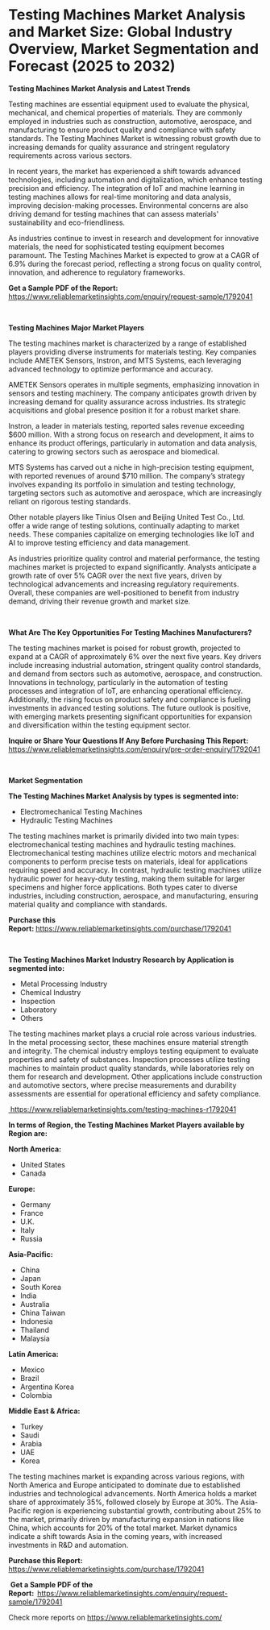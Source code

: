 <p><h1>Testing Machines Market Analysis and Market Size: Global Industry Overview, Market Segmentation and Forecast (2025 to 2032)</h1></p><p><strong>Testing Machines Market Analysis and Latest Trends</strong></p>
<p><p>Testing machines are essential equipment used to evaluate the physical, mechanical, and chemical properties of materials. They are commonly employed in industries such as construction, automotive, aerospace, and manufacturing to ensure product quality and compliance with safety standards. The Testing Machines Market is witnessing robust growth due to increasing demands for quality assurance and stringent regulatory requirements across various sectors.</p><p>In recent years, the market has experienced a shift towards advanced technologies, including automation and digitalization, which enhance testing precision and efficiency. The integration of IoT and machine learning in testing machines allows for real-time monitoring and data analysis, improving decision-making processes. Environmental concerns are also driving demand for testing machines that can assess materials' sustainability and eco-friendliness.</p><p>As industries continue to invest in research and development for innovative materials, the need for sophisticated testing equipment becomes paramount. The Testing Machines Market is expected to grow at a CAGR of 6.9% during the forecast period, reflecting a strong focus on quality control, innovation, and adherence to regulatory frameworks.</p></p>
<p><strong>Get a Sample PDF of the Report:&nbsp;</strong> <a href="https://www.reliablemarketinsights.com/enquiry/request-sample/1792041?utm_campaign=2100&utm_medium=2&utm_source=Github&utm_content=ia&utm_term=20022025&utm_id=testing-machines">https://www.reliablemarketinsights.com/enquiry/request-sample/1792041</a></p>
<p>&nbsp;</p>
<p><strong>Testing Machines Major Market Players</strong></p>
<p><p>The testing machines market is characterized by a range of established players providing diverse instruments for materials testing. Key companies include AMETEK Sensors, Instron, and MTS Systems, each leveraging advanced technology to optimize performance and accuracy.</p><p>AMETEK Sensors operates in multiple segments, emphasizing innovation in sensors and testing machinery. The company anticipates growth driven by increasing demand for quality assurance across industries. Its strategic acquisitions and global presence position it for a robust market share.</p><p>Instron, a leader in materials testing, reported sales revenue exceeding $600 million. With a strong focus on research and development, it aims to enhance its product offerings, particularly in automation and data analysis, catering to growing sectors such as aerospace and biomedical.</p><p>MTS Systems has carved out a niche in high-precision testing equipment, with reported revenues of around $710 million. The company’s strategy involves expanding its portfolio in simulation and testing technology, targeting sectors such as automotive and aerospace, which are increasingly reliant on rigorous testing standards.</p><p>Other notable players like Tinius Olsen and Beijing United Test Co., Ltd. offer a wide range of testing solutions, continually adapting to market needs. These companies capitalize on emerging technologies like IoT and AI to improve testing efficiency and data management.</p><p>As industries prioritize quality control and material performance, the testing machines market is projected to expand significantly. Analysts anticipate a growth rate of over 5% CAGR over the next five years, driven by technological advancements and increasing regulatory requirements. Overall, these companies are well-positioned to benefit from industry demand, driving their revenue growth and market size.</p></p>
<p>&nbsp;</p>
<p><strong>What Are The Key Opportunities For Testing Machines Manufacturers?</strong></p>
<p><p>The testing machines market is poised for robust growth, projected to expand at a CAGR of approximately 6% over the next five years. Key drivers include increasing industrial automation, stringent quality control standards, and demand from sectors such as automotive, aerospace, and construction. Innovations in technology, particularly in the automation of testing processes and integration of IoT, are enhancing operational efficiency. Additionally, the rising focus on product safety and compliance is fueling investments in advanced testing solutions. The future outlook is positive, with emerging markets presenting significant opportunities for expansion and diversification within the testing equipment sector.</p></p>
<p><strong>Inquire or Share Your Questions If Any Before Purchasing This Report:</strong> <a href="https://www.reliablemarketinsights.com/enquiry/pre-order-enquiry/1792041?utm_campaign=2100&utm_medium=2&utm_source=Github&utm_content=ia&utm_term=20022025&utm_id=testing-machines">https://www.reliablemarketinsights.com/enquiry/pre-order-enquiry/1792041</a></p>
<p>&nbsp;</p>
<p><strong>Market Segmentation</strong></p>
<p><strong>The Testing Machines Market Analysis by types is segmented into:</strong></p>
<p><ul><li>Electromechanical Testing Machines</li><li>Hydraulic Testing Machines</li></ul></p>
<p><p>The testing machines market is primarily divided into two main types: electromechanical testing machines and hydraulic testing machines. Electromechanical testing machines utilize electric motors and mechanical components to perform precise tests on materials, ideal for applications requiring speed and accuracy. In contrast, hydraulic testing machines utilize hydraulic power for heavy-duty testing, making them suitable for larger specimens and higher force applications. Both types cater to diverse industries, including construction, aerospace, and manufacturing, ensuring material quality and compliance with standards.</p></p>
<p><strong>Purchase this Report:&nbsp;</strong><a href="https://www.reliablemarketinsights.com/purchase/1792041?utm_campaign=2100&utm_medium=2&utm_source=Github&utm_content=ia&utm_term=20022025&utm_id=testing-machines">https://www.reliablemarketinsights.com/purchase/1792041</a></p>
<p>&nbsp;</p>
<p><strong>The Testing Machines Market Industry Research by Application is segmented into:</strong></p>
<p><ul><li>Metal Processing Industry</li><li>Chemical Industry</li><li>Inspection</li><li>Laboratory</li><li>Others</li></ul></p>
<p><p>The testing machines market plays a crucial role across various industries. In the metal processing sector, these machines ensure material strength and integrity. The chemical industry employs testing equipment to evaluate properties and safety of substances. Inspection processes utilize testing machines to maintain product quality standards, while laboratories rely on them for research and development. Other applications include construction and automotive sectors, where precise measurements and durability assessments are essential for operational efficiency and safety compliance.</p></p>
<p><a href="https://www.reliablemarketinsights.com/testing-machines-r1792041?utm_campaign=2100&utm_medium=2&utm_source=Github&utm_content=ia&utm_term=20022025&utm_id=testing-machines">&nbsp;https://www.reliablemarketinsights.com/testing-machines-r1792041</a></p>
<p><strong>In terms of Region, the Testing Machines Market Players available by Region are:</strong></p>
<p>
    <p> <strong> North America: </strong>
        <ul>
            <li>United States</li>
            <li>Canada</li>
        </ul>
        </p> 
    <p> <strong> Europe: </strong>
        <ul>
            <li>Germany</li>
            <li>France</li>
            <li>U.K.</li>
            <li>Italy</li>
            <li>Russia</li>
        </ul>
        </p> 
    <p> <strong> Asia-Pacific: </strong>
        <ul>
            <li>China</li>
            <li>Japan</li>
            <li>South Korea</li>
            <li>India</li>
            <li>Australia</li>
            <li>China Taiwan</li>
            <li>Indonesia</li>
            <li>Thailand</li>
            <li>Malaysia</li>
        </ul>
        </p> 
    <p> <strong> Latin America: </strong>
        <ul>
            <li>Mexico</li>
            <li>Brazil</li>
            <li>Argentina Korea</li>
            <li>Colombia</li>
        </ul>
        </p> 
    <p> <strong> Middle East & Africa: </strong>
        <ul>
            <li>Turkey</li>
            <li>Saudi</li>
            <li>Arabia</li>
            <li>UAE</li>
            <li>Korea</li>
        </ul>
    </p>
    </p>
<p><p>The testing machines market is expanding across various regions, with North America and Europe anticipated to dominate due to established industries and technological advancements. North America holds a market share of approximately 35%, followed closely by Europe at 30%. The Asia-Pacific region is experiencing substantial growth, contributing about 25% to the market, primarily driven by manufacturing expansion in nations like China, which accounts for 20% of the total market. Market dynamics indicate a shift towards Asia in the coming years, with increased investments in R&D and automation.</p></p>
<p><strong>Purchase this Report: </strong><a href="https://www.reliablemarketinsights.com/purchase/1792041?utm_campaign=2100&utm_medium=2&utm_source=Github&utm_content=ia&utm_term=20022025&utm_id=testing-machines">https://www.reliablemarketinsights.com/purchase/1792041</a></p>
<p>&nbsp;<strong>Get a Sample PDF of the Report:&nbsp;&nbsp;</strong><a href="https://www.reliablemarketinsights.com/enquiry/request-sample/1792041?utm_campaign=2100&utm_medium=2&utm_source=Github&utm_content=ia&utm_term=20022025&utm_id=testing-machines">https://www.reliablemarketinsights.com/enquiry/request-sample/1792041</a></p>
<p><strong></strong></p>
<p>Check more reports on <a href="https://www.reliablemarketinsights.com/?utm_campaign=2100&utm_medium=2&utm_source=Github&utm_content=ia&utm_term=20022025&utm_id=testing-machines">https://www.reliablemarketinsights.com/</a></p>